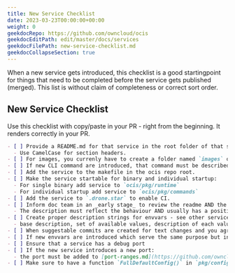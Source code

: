 ```yaml
---
title: New Service Checklist
date: 2023-03-23T00:00:00+00:00
weight: 0
geekdocRepo: https://github.com/owncloud/ocis
geekdocEditPath: edit/master/docs/services
geekdocFilePath: new-service-checklist.md
geekdocCollapseSection: true
---
```


When a new service gets introduced, this checklist is a good startingpoint for things that need to be completed before the service gets published (merged). This list is without claim of completeness or correct sort order.

## New Service Checklist

Use this checklist with copy/paste in your PR - right from the beginning. It renders correctly in your PR.

```markdown
- [ ] Provide a README.md for that service in the root folder of that service.
  - Use CamelCase for section headers.
- [ ] For images, you currenly have to create a folder named `images` on the same lavel where readme.md is located and put all the images used in readme.md. For the time being, the imagefolder needs to be manually copied to `docs/servcies/<service name>`. This is also true for image changes post merging.
- [ ] If new CLI command are introduced, that command must be described in readme.md.
- [ ] Add the service to the makefile in the ocis repo root.
- [ ] Make the service startable for binary and individual startup:
  - For single binary add service to `ocis/pkg/runtime`
  - For individual startup add service to `ocis/pkg/commands`
- [ ] Add the service to `.drone.star` to enable CI.
- [ ] Inform doc team in an _early stage_ to review the readme AND the environment variables created.
  - The description must reflect the behaviour AND usually has a positive code quality impact.
- [ ] Create proper description strings for envvars - see other services for examples, especially when it comes to multiple values. This must include:
  - base description, set of available values, description of each value.
- [ ] When suggestable commits are created for text changes and you agree, collect them to a batch and commit them. Do not forget to rebase locally to avoid overwriting the changes made.
- [ ] If new envvars are introduced which serve the same purpose but in multiple services, an additional envvar must be added at the beginning of the list starting with `OCIS_` (global envvar).
- [ ] Ensure that a service has a debug port
- [ ] If the new service introduces a new port:
  - the port must be added to [port-ranges.md](https://github.com/owncloud/ocis/blob/master/docs/services/port-ranges.md) and to the readme.md file.
- [ ] Make sure to have a function `FullDefaultConfig()` in `pkg/config/defaults/defaultconfig.go` of your service. It is needed to create the documentation.
```
